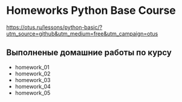 # Homeworks Python Base Course

https://otus.ru/lessons/python-basic/?utm_source=github&utm_medium=free&utm_campaign=otus

## Выполненые домашние работы по курсу
- homework_01
- homework_02
- homework_03
- homework_04
- homework_05

